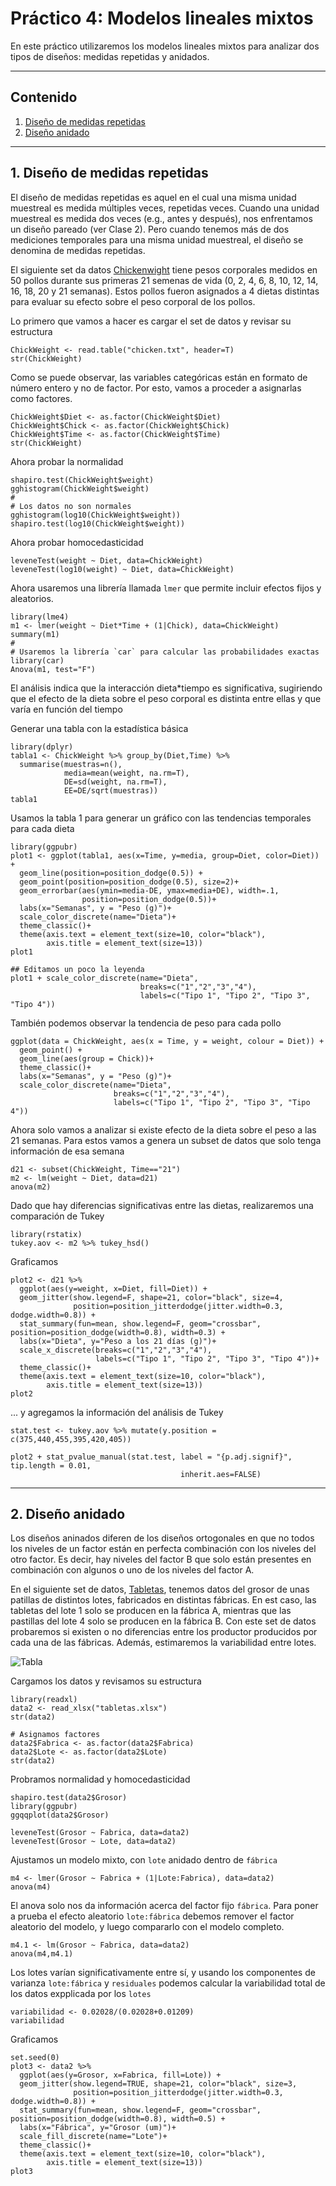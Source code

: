 # Práctico 4: Modelos lineales mixtos

En este práctico utilizaremos los modelos lineales mixtos para analizar dos tipos de diseños: medidas repetidas y anidados.

---

## Contenido

1. [Diseño de medidas repetidas](https://github.com/BioCastaneda/Inverskin/blob/main/Clase_4.md#1-dise%C3%B1o-de-medidas-repetidas)
2. [Diseño anidado](https://github.com/BioCastaneda/Inverskin/blob/main/Clase_4.md#2-dise%C3%B1o-anidado)

---
## 1. Diseño de medidas repetidas

El diseño de medidas repetidas es aquel en el cual una misma unidad muestreal es medida múltiples veces, repetidas veces. Cuando una unidad muestreal es medida dos veces (e.g., antes y después), 
nos enfrentamos un diseño pareado (ver Clase 2). Pero cuando tenemos más de dos mediciones temporales para una misma unidad muestreal, el diseño se denomina de medidas repetidas.

El siguiente set da datos [Chickenwight](https://github.com/BioCastaneda/Inverskin/blob/main/archivos/chicken.txt) tiene pesos corporales medidos en 50 pollos durante sus primeras 21 semenas de vida (0, 2, 4, 6, 8, 10, 12, 14, 16, 18, 20 y 21 semanas).
Estos pollos fueron asignados a 4 dietas distintas para evaluar su efecto sobre el peso corporal de los pollos.

Lo primero que vamos a hacer es cargar el set de datos y revisar su estructura
```
ChickWeight <- read.table("chicken.txt", header=T)
str(ChickWeight)
```

Como se puede observar, las variables categóricas están en formato de número entero y no de factor. Por esto, vamos a proceder a asignarlas como factores.
```
ChickWeight$Diet <- as.factor(ChickWeight$Diet)
ChickWeight$Chick <- as.factor(ChickWeight$Chick)
ChickWeight$Time <- as.factor(ChickWeight$Time)
str(ChickWeight)
```

Ahora probar la normalidad
```
shapiro.test(ChickWeight$weight)
gghistogram(ChickWeight$weight)
#
# Los datos no son normales
gghistogram(log10(ChickWeight$weight))
shapiro.test(log10(ChickWeight$weight))
```

Ahora probar homocedasticidad
```
leveneTest(weight ~ Diet, data=ChickWeight)
leveneTest(log10(weight) ~ Diet, data=ChickWeight)
```

Ahora usaremos una librería llamada `lmer` que permite incluir efectos fijos y aleatorios.
```
library(lme4)
m1 <- lmer(weight ~ Diet*Time + (1|Chick), data=ChickWeight)
summary(m1)
#
# Usaremos la librería `car` para calcular las probabilidades exactas
library(car)
Anova(m1, test="F")
```

El análisis indica que la interacción dieta*tiempo es significativa, sugiriendo que el efecto de la dieta sobre el peso corporal es distinta entre ellas y que varía en función del tiempo

Generar una tabla con la estadística básica
```
library(dplyr)
tabla1 <- ChickWeight %>% group_by(Diet,Time) %>%
  summarise(muestras=n(),
            media=mean(weight, na.rm=T),
            DE=sd(weight, na.rm=T),
            EE=DE/sqrt(muestras))
tabla1
```

Usamos la tabla 1 para generar un gráfico con las tendencias temporales para cada dieta
```
library(ggpubr)
plot1 <- ggplot(tabla1, aes(x=Time, y=media, group=Diet, color=Diet)) + 
  geom_line(position=position_dodge(0.5)) +
  geom_point(position=position_dodge(0.5), size=2)+
  geom_errorbar(aes(ymin=media-DE, ymax=media+DE), width=.1,
                position=position_dodge(0.5))+
  labs(x="Semanas", y = "Peso (g)")+
  scale_color_discrete(name="Dieta")+
  theme_classic()+
  theme(axis.text = element_text(size=10, color="black"),
        axis.title = element_text(size=13))
plot1

## Editamos un poco la leyenda
plot1 + scale_color_discrete(name="Dieta",
                             breaks=c("1","2","3","4"),
                             labels=c("Tipo 1", "Tipo 2", "Tipo 3", "Tipo 4"))
```

También podemos observar la tendencia de peso para cada pollo
```
ggplot(data = ChickWeight, aes(x = Time, y = weight, colour = Diet)) +
  geom_point() +
  geom_line(aes(group = Chick))+
  theme_classic()+
  labs(x="Semanas", y = "Peso (g)")+
  scale_color_discrete(name="Dieta",
                       breaks=c("1","2","3","4"),
                       labels=c("Tipo 1", "Tipo 2", "Tipo 3", "Tipo 4"))
```

Ahora solo vamos a analizar si existe efecto de la dieta sobre el peso a las 21 semanas. Para estos vamos a genera un subset de datos que solo tenga información de esa semana
```
d21 <- subset(ChickWeight, Time=="21")
m2 <- lm(weight ~ Diet, data=d21)
anova(m2)
```

Dado que hay diferencias significativas entre las dietas, realizaremos una comparación de Tukey
```
library(rstatix)
tukey.aov <- m2 %>% tukey_hsd()
```

Graficamos
```
plot2 <- d21 %>%
  ggplot(aes(y=weight, x=Diet, fill=Diet)) +
  geom_jitter(show.legend=F, shape=21, color="black", size=4, 
              position=position_jitterdodge(jitter.width=0.3, dodge.width=0.8)) +
  stat_summary(fun=mean, show.legend=F, geom="crossbar", position=position_dodge(width=0.8), width=0.3) + 
  labs(x="Dieta", y="Peso a los 21 días (g)")+
  scale_x_discrete(breaks=c("1","2","3","4"),
                   labels=c("Tipo 1", "Tipo 2", "Tipo 3", "Tipo 4"))+
  theme_classic()+
  theme(axis.text = element_text(size=10, color="black"),
        axis.title = element_text(size=13))
plot2
```

... y agregamos la información del análisis de Tukey
```
stat.test <- tukey.aov %>% mutate(y.position = c(375,440,455,395,420,405))

plot2 + stat_pvalue_manual(stat.test, label = "{p.adj.signif}", tip.length = 0.01,
                                      inherit.aes=FALSE)
```

---
## 2. Diseño anidado

Los diseños aninados diferen de los diseños ortogonales en que no todos los niveles de un factor están en perfecta combinación con los niveles del
otro factor. Es decir, hay niveles del factor B que solo están presentes en combinación con algunos o uno de los niveles del factor A.

En el siguiente set de datos, [Tabletas](https://github.com/BioCastaneda/Inverskin/blob/main/archivos/tabletas.xlsx), tenemos datos del grosor de unas patillas de distintos lotes, fabricados en distintas fábricas. En est caso, las tabletas del lote 1 solo se producen en la fábrica A, mientras que las pastillas del lote 4 solo se producen en la fábrica B. Con este set de datos probaremos si existen o no diferencias entre los productor producidos por cada una de las fábricas. Además, estimaremos la variabilidad entre lotes.

![Tabla](https://github.com/BioCastaneda/Inverskin/blob/main/archivos/tableta.png)

Cargamos los datos y revisamos su estructura
```
library(readxl)
data2 <- read_xlsx("tabletas.xlsx")
str(data2)

# Asignamos factores
data2$Fabrica <- as.factor(data2$Fabrica)
data2$Lote <- as.factor(data2$Lote)
str(data2)
```

Probramos normalidad y homocedasticidad
```
shapiro.test(data2$Grosor)
library(ggpubr)
ggqqplot(data2$Grosor)

leveneTest(Grosor ~ Fabrica, data=data2)
leveneTest(Grosor ~ Lote, data=data2)
```

Ajustamos un modelo mixto, con `lote` anidado dentro de `fábrica`
```
m4 <- lmer(Grosor ~ Fabrica + (1|Lote:Fabrica), data=data2)
anova(m4)
```

El anova solo nos da información acerca del factor fijo `fábrica`. Para poner a prueba el efecto aleatorio `lote:fábrica` debemos remover
el factor aleatorio del modelo, y luego compararlo con el modelo completo.
```
m4.1 <- lm(Grosor ~ Fabrica, data=data2)
anova(m4,m4.1)
```

Los lotes varían significativamente entre sí, y usando los componentes de varianza `lote:fábrica` y `residuales` podemos calcular
la variabilidad total de los datos expplicada por los `lotes`
```
variabilidad <- 0.02028/(0.02028+0.01209)
variabilidad
```

Graficamos
```
set.seed(0)
plot3 <- data2 %>%
  ggplot(aes(y=Grosor, x=Fabrica, fill=Lote)) +
  geom_jitter(show.legend=TRUE, shape=21, color="black", size=3, 
              position=position_jitterdodge(jitter.width=0.3, dodge.width=0.8)) +
  stat_summary(fun=mean, show.legend=F, geom="crossbar", position=position_dodge(width=0.8), width=0.5) + 
  labs(x="Fábrica", y="Grosor (um)")+
  scale_fill_discrete(name="Lote")+
  theme_classic()+
  theme(axis.text = element_text(size=10, color="black"),
        axis.title = element_text(size=13))
plot3
```

